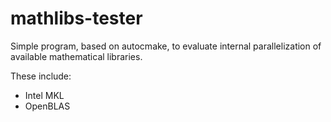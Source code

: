 # mathlibs-tester

Simple program, based on autocmake, to evaluate internal parallelization of available mathematical libraries.

These include:
- Intel MKL
- OpenBLAS


